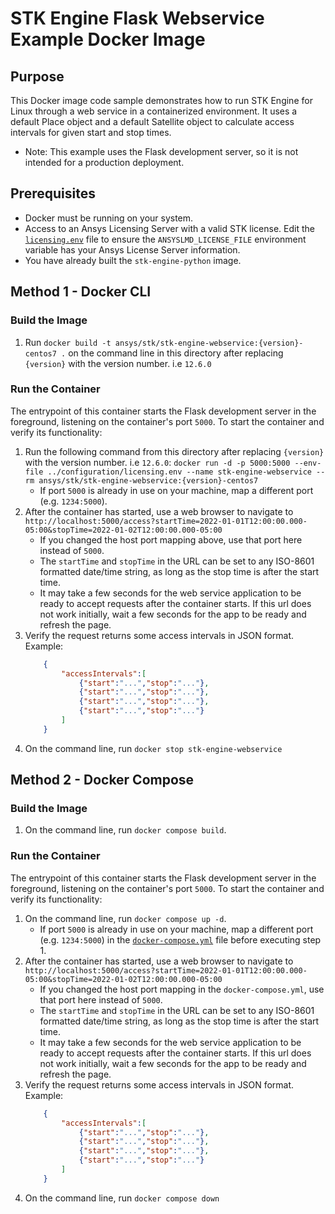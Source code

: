 # STK Engine Flask Webservice Example Docker Image

## Purpose
This Docker image code sample demonstrates how to run STK Engine for Linux through a web service in a containerized 
environment.  It uses a default Place object and a default Satellite object to calculate access intervals for given 
start and stop times.  
* Note: This example uses the Flask development server, so it is not intended for a production deployment.

## Prerequisites
* Docker must be running on your system.
* Access to an Ansys Licensing Server with a valid STK license.  Edit the 
[`licensing.env`](../configuration/licensing.env) file to ensure the `ANSYSLMD_LICENSE_FILE` environment variable 
has your Ansys License Server information.
* You have already built the `stk-engine-python` image.

## Method 1 - Docker CLI

### Build the Image
1. Run `docker build -t ansys/stk/stk-engine-webservice:{version}-centos7 .` on the command line in this directory after replacing `{version}` with the version number. i.e `12.6.0`

### Run the Container
The entrypoint of this container starts the Flask development server in the foreground, 
listening on the container's port `5000`. To start the container and verify its functionality:
1. Run the following command from this directory after replacing `{version}` with the version number. i.e `12.6.0`:
`docker run -d -p 5000:5000 --env-file ../configuration/licensing.env --name stk-engine-webservice --rm ansys/stk/stk-engine-webservice:{version}-centos7`
    * If port `5000` is already in use on your machine, map a different port (e.g. `1234:5000`). 
2. After the container has started, use a web browser to navigate to 
`http://localhost:5000/access?startTime=2022-01-01T12:00:00.000-05:00&stopTime=2022-01-02T12:00:00.000-05:00`
    * If you changed the host port mapping above, use that port here instead of `5000`.
    * The `startTime` and `stopTime` in the URL can be set to any ISO-8601 formatted date/time string, 
    as long as the stop time is after the start time.
    * It may take a few seconds for the web service application to be ready to accept requests after the container 
    starts.  If this url does not work initially, wait a few seconds for the app to be ready and refresh the page.
3. Verify the request returns some access intervals in JSON format.  Example: 
    ```JSON
        {
            "accessIntervals":[
                {"start":"...","stop":"..."},
                {"start":"...","stop":"..."},
                {"start":"...","stop":"..."},
                {"start":"...","stop":"..."}
            ]
        }
    ```
4. On the command line, run `docker stop stk-engine-webservice`

## Method 2 - Docker Compose

### Build the Image
1. On the command line, run `docker compose build`.

### Run the Container
The entrypoint of this container starts the Flask development server in the foreground, 
listening on the container's port `5000`. To start the container and verify its functionality:
1. On the command line, run `docker compose up -d`.
    * If port `5000` is already in use on your machine, map a different port (e.g. `1234:5000`) in 
    the [`docker-compose.yml`](./docker-compose.yml) file before executing step 1. 
2. After the container has started, use a web browser to navigate to 
`http://localhost:5000/access?startTime=2022-01-01T12:00:00.000-05:00&stopTime=2022-01-02T12:00:00.000-05:00`
    * If you changed the host port mapping in the `docker-compose.yml`, use that port here instead of `5000`.
    * The `startTime` and `stopTime` in the URL can be set to any ISO-8601 formatted date/time string, 
    as long as the stop time is after the start time.
    * It may take a few seconds for the web service application to be ready to accept requests after the container 
    starts.  If this url does not work initially, wait a few seconds for the app to be ready and refresh the page.
3. Verify the request returns some access intervals in JSON format.  Example: 
    ```JSON
        {
            "accessIntervals":[
                {"start":"...","stop":"..."},
                {"start":"...","stop":"..."},
                {"start":"...","stop":"..."},
                {"start":"...","stop":"..."}
            ]
        }
    ```
4. On the command line, run `docker compose down`
